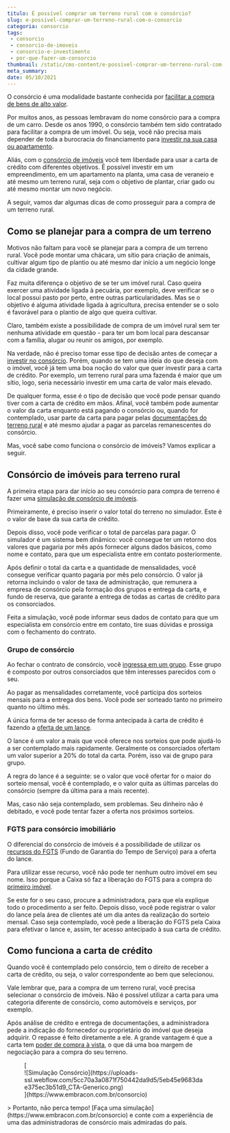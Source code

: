 ```yaml
---
titulo: É possível comprar um terreno rural com o consórcio?
slug: e-possivel-comprar-um-terreno-rural-com-o-consorcio
categoria: consorcio
tags:
 - consorcio
 - consorcio-de-imoveis
 - consorcio-e-investimento
 - por-que-fazer-um-consorcio
thumbnail: /static/cms-content/e-possivel-comprar-um-terreno-rural-com-o-consorcio.jpg
meta_summary: 
date: 05/10/2021
---
```

O consórcio é uma modalidade bastante conhecida por [facilitar a compra de bens de alto valor](https://www.embracon.com.br/blog/consorcios-segredos-que-nao-te-contaram).

Por muitos anos, as pessoas lembravam do nome consórcio para a compra de um carro. Desde os anos 1990, o consórcio também tem sido contratado para facilitar a compra de um imóvel. Ou seja, você não precisa mais depender de toda a burocracia do financiamento para [investir na sua casa ou apartamento](https://www.embracon.com.br/blog/hora-certa-comprar-imovel).

Aliás, com o [consórcio de imóveis](https://www.embracon.com.br/blog/como-funciona-consorcio-de-imoveis) você tem liberdade para usar a carta de crédito com diferentes objetivos. É possível investir em um empreendimento, em um apartamento na planta, uma casa de veraneio e até mesmo um terreno rural, seja com o objetivo de plantar, criar gado ou até mesmo montar um novo negócio.

A seguir, vamos dar algumas dicas de como prosseguir para a compra de um terreno rural.

Como se planejar para a compra de um terreno
--------------------------------------------

Motivos não faltam para você se planejar para a compra de um terreno rural. Você pode montar uma chácara, um sítio para criação de animais, cultivar algum tipo de plantio ou até mesmo dar início a um negócio longe da cidade grande.

Faz muita diferença o objetivo de se ter um imóvel rural. Caso queira exercer uma atividade ligada à pecuária, por exemplo, deve verificar se o local possui pasto por perto, entre outras particularidades. Mas se o objetivo é alguma atividade ligada à agricultura, precisa entender se o solo é favorável para o plantio de algo que queira cultivar.

Claro, também existe a possibilidade de compra de um imóvel rural sem ter nenhuma atividade em questão - para ter um bom local para descansar com a família, alugar ou reunir os amigos, por exemplo.

Na verdade, não é preciso tomar esse tipo de decisão antes de começar a [investir no consórcio](https://www.embracon.com.br/blog/8-motivos-que-comprovam-que-consorcio-e-investimento). Porém, quando se tem uma ideia do que deseja com o imóvel, você já tem uma boa noção do valor que quer investir para a carta de crédito. Por exemplo, um terreno rural para uma fazenda é maior que um sítio, logo, seria necessário investir em uma carta de valor mais elevado.

De qualquer forma, esse é o tipo de decisão que você pode pensar quando tiver com a carta de crédito em mãos. Afinal, você também pode aumentar o valor da carta enquanto está pagando o consórcio ou, quando for contemplado, usar parte da carta para pagar pelas [documentações do terreno rural](https://www.embracon.com.br/blog/qual-e-a-documentacao-necessaria-para-a-compra-de-um-imovel) e até mesmo ajudar a pagar as parcelas remanescentes do consórcio.

Mas, você sabe como funciona o consórcio de imóveis? Vamos explicar a seguir.

Consórcio de imóveis para terreno rural
---------------------------------------

A primeira etapa para dar início ao seu consórcio para compra de terreno é fazer uma [simulação de consórcio de imóveis](https://www.embracon.com.br/blog/simulacao-de-consorcio).

Primeiramente, é preciso inserir o valor total do terreno no simulador. Este é o valor de base da sua carta de crédito.

Depois disso, você pode verificar o total de parcelas para pagar. O simulador é um sistema bem dinâmico: você consegue ter um retorno dos valores que pagaria por mês após fornecer alguns dados básicos, como nome e contato, para que um especialista entre em contato posteriormente.

Após definir o total da carta e a quantidade de mensalidades, você consegue verificar quanto pagaria por mês pelo consórcio. O valor já retorna incluindo o valor de taxa de administração, que remunera a empresa de consórcio pela formação dos grupos e entrega da carta, e fundo de reserva, que garante a entrega de todas as cartas de crédito para os consorciados.

Feita a simulação, você pode informar seus dados de contato para que um especialista em consórcio entre em contato, tire suas dúvidas e prossiga com o fechamento do contrato.

### Grupo de consórcio

Ao fechar o contrato de consórcio, você [ingressa em um grupo](https://www.embracon.com.br/blog/o-que-e-e-como-funciona-o-consorcio-em-andamento). Esse grupo é composto por outros consorciados que têm interesses parecidos com o seu.

Ao pagar as mensalidades corretamente, você participa dos sorteios mensais para a entrega dos bens. Você pode ser sorteado tanto no primeiro quanto no último mês.

A única forma de ter acesso de forma antecipada à carta de crédito é fazendo a [oferta de um lance](https://www.embracon.com.br/blog/como-funcionam-os-tipos-de-lances-no-consorcio).

O lance é um valor a mais que você oferece nos sorteios que pode ajudá-lo a ser contemplado mais rapidamente. Geralmente os consorciados ofertam um valor superior a 20% do total da carta. Porém, isso vai de grupo para grupo.

A regra do lance é a seguinte: se o valor que você ofertar for o maior do sorteio mensal, você é contemplado, e o valor quita as últimas parcelas do consórcio (sempre da última para a mais recente).

Mas, caso não seja contemplado, sem problemas. Seu dinheiro não é debitado, e você pode tentar fazer a oferta nos próximos sorteios.

### FGTS para consórcio imobiliário

O diferencial do consórcio de imóveis é a possibilidade de utilizar os [recursos do FGTS](https://www.embracon.com.br/blog/5-passos-para-voce-usar-o-fgts-no-consorcio-imobiliario) (Fundo de Garantia do Tempo de Serviço) para a oferta do lance.

Para utilizar esse recurso, você não pode ter nenhum outro imóvel em seu nome. Isso porque a Caixa só faz a liberação do FGTS para a compra do [primeiro imóvel](https://www.embracon.com.br/blog/8-dicas-compra-primeiro-imovel).

Se este for o seu caso, procure a administradora, para que ela explique todo o procedimento a ser feito. Depois disso, você pode registrar o valor do lance pela área de clientes até um dia antes da realização do sorteio mensal. Caso seja contemplado, você pede a liberação do FGTS pela Caixa para efetivar o lance e, assim, ter acesso antecipado à sua carta de crédito.

Como funciona a carta de crédito
--------------------------------

Quando você é contemplado pelo consórcio, tem o direito de receber a carta de crédito, ou seja, o valor correspondente ao bem que selecionou.

Vale lembrar que, para a compra de um terreno rural, você precisa selecionar o consórcio de imóveis. Não é possível utilizar a carta para uma categoria diferente de consórcio, como automóveis e serviços, por exemplo.

Após análise de crédito e entrega de documentações, a administradora pede a indicação do fornecedor ou proprietário do imóvel que deseja adquirir. O repasse é feito diretamente a ele. A grande vantagem é que a carta tem [poder de compra à vista](https://www.embracon.com.br/blog/9-duvidas-mais-comuns-sobre-consorcio), o que dá uma boa margem de negociação para a compra do seu terreno.

<figure class="w-richtext-figure-type-image w-richtext-align-center">[<div>![Simulação Consórcio](https://uploads-ssl.webflow.com/5cc70a3a0871f750442da9d5/5eb45e9683dae375ec3b51d9_CTA-Generico.png)</div>](https://www.embracon.com.br/consorcio)</figure>> Portanto, não perca tempo! [Faça uma simulação](https://www.embracon.com.br/consorcio) e conte com a experiência de uma das administradoras de consórcio mais admiradas do país.

‍
